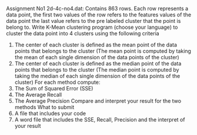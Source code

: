 Assignment No1
2d-4c-no4.dat: Contains 863 rows. Each row represents a data point, the first two values of the row refers to the features values of the data point the last value refers to the pre labeled cluster that the point is belong to.
Write K-Mean clustering program (choose your language) to cluster the data point into 4 clusters using the following criteria 
1. The center of each cluster is defined as the mean point of the data points that belongs to the cluster (The mean point is computed by taking the mean of each single dimension of the data points of the cluster)
2. The center of each cluster is defined as the median point of the data points that belongs to the cluster (The median point is computed by taking the median of each single dimension of the data points of the cluster)
For each method compute:
1. The Sum of Squared Error (SSE)
2. The Average Recall
3. The Average Precision
Compare and interpret your result for the two methods
What to submit
1. A file that includes your code
2. A word file that includes the SSE, Recall, Precision and the interpret of your result
